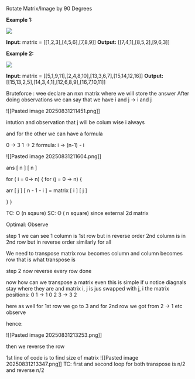 Rotate Matrix/Image by 90 Degrees

**Example 1:**

![](https://assets.leetcode.com/uploads/2020/08/28/mat1.jpg)

**Input:** matrix = [[1,2,3],[4,5,6],[7,8,9]]
**Output:** [[7,4,1],[8,5,2],[9,6,3]]

**Example 2:**

![](https://assets.leetcode.com/uploads/2020/08/28/mat2.jpg)

**Input:** matrix = [[5,1,9,11],[2,4,8,10],[13,3,6,7],[15,14,12,16]]
**Output:** [[15,13,2,5],[14,3,4,1],[12,6,8,9],[16,7,10,11]]


Bruteforce :
wee declare an nxn matrix where we will store the answer 
After doing observations we can say that 
we have i and j -> i and j 

![[Pasted image 20250831211451.png]]

intution and observation that j will be colum wise i always 

and for the other we can have a formula 

0 -> 3
1 -> 2
formula: i -> (n-1) - i

![[Pasted image 20250831211604.png]]


ans [ n ] [ n ]

for ( i = 0-> n) {
for (j = 0 -> n) {


arr [  j   ]   [  n - 1   - i   ] = matrix [     i    ]  [    j    ]

}
}

TC:  O (n sqaure)
SC:  O ( n square) since external 2d matrix

Optimal:
Observe 

step 1
we can see 1 column is 1st row but in reverse order 
2nd column is in 2nd row but in reverse order 
similarly for all 

We need to transpose matrix 
row becomes column and column becomes row that is what transpose is 

step 2
now reverse every row done


now how can we transpose a matrix 
even this is simple 
if u notice diagnals stay where they are and matrix i, j is jus swapped with j, i 
the matrix positions:
0 1 -> 1 0
2 3 -> 3 2

here as well for 1st row we go to  3 and for 2nd row we got from 2 -> 1 etc observe 


hence:

![[Pasted image 20250831213253.png]]


then we reverse the row 

1st line of code is to find size of matrix 
![[Pasted image 20250831213347.png]]
TC: first and second loop for both transpose is n/2
and reverse n/2